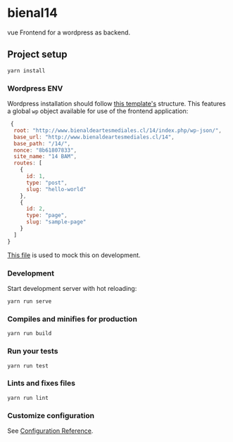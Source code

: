# bienal14

vue Frontend for a wordpress as backend.

## Project setup
```
yarn install
```
### Wordpress ENV
Wordpress installation should follow [this template's](https://github.com/gilbitron/wp-rest-theme) structure. This features a global `wp` object available for use of the frontend application:

```javascript
 {
  root: "http://www.bienaldeartesmediales.cl/14/index.php/wp-json/",
  base_url: "http://www.bienaldeartesmediales.cl/14",
  base_path: "/14/",
  nonce: "8b61807833",
  site_name: "14 BAM",
  routes: [
    {
      id: 1,
      type: "post",
      slug: "hello-world"
    },
    {
      id: 2,
      type: "page",
      slug: "sample-page"
    }
  ]
}
```

[This file](src/wpObjectMock.js) is used to mock this on development.

### Development
Start development server with hot reloading:
```
yarn run serve
```

### Compiles and minifies for production
```
yarn run build
```

### Run your tests
```
yarn run test
```

### Lints and fixes files
```
yarn run lint
```

### Customize configuration
See [Configuration Reference](https://cli.vuejs.org/config/).
